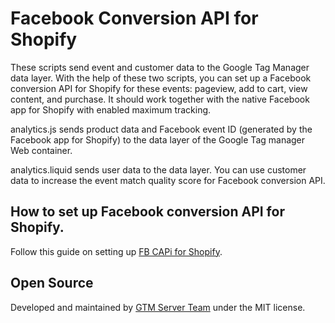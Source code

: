 # Facebook Conversion API for Shopify

These scripts send event and customer data to the Google Tag Manager data layer. With the help of these two scripts, you can set up a Facebook conversion API for Shopify for these events: pageview, add to cart, view content, and purchase. It should work together with the native Facebook app for Shopify with enabled maximum tracking.

analytics.js sends product data and Facebook event ID (generated by the Facebook app for Shopify) to the data layer of the Google Tag manager Web container.

analytics.liquid sends user data to the data layer. You can use customer data to increase the event match quality score for Facebook conversion API.

## How to set up Facebook conversion API for Shopify.

Follow this guide on setting up [FB CAPi for Shopify](https://gtm-server.com/facebook-conversion-api-for-shopify/).

## Open Source

Developed and maintained by [GTM Server Team](https://gtm-server.com/) under the MIT license.
